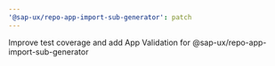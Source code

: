 ```yaml
---
'@sap-ux/repo-app-import-sub-generator': patch
---
```


Improve test coverage and add App Validation for @sap-ux/repo-app-import-sub-generator

